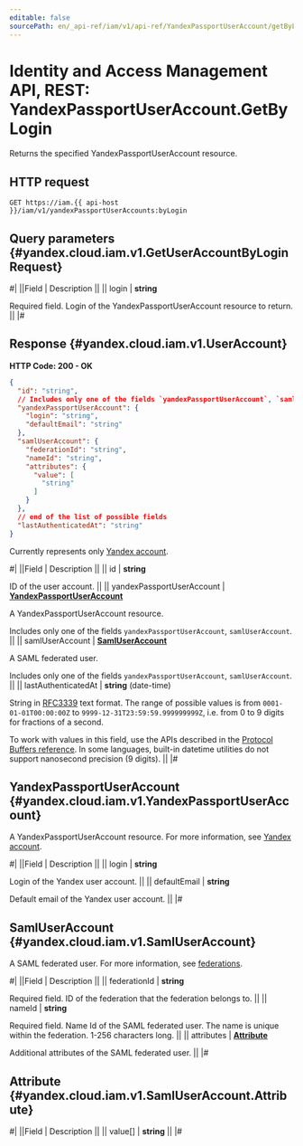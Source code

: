 ```yaml
---
editable: false
sourcePath: en/_api-ref/iam/v1/api-ref/YandexPassportUserAccount/getByLogin.md
---
```


# Identity and Access Management API, REST: YandexPassportUserAccount.GetByLogin

Returns the specified YandexPassportUserAccount resource.

## HTTP request

```
GET https://iam.{{ api-host }}/iam/v1/yandexPassportUserAccounts:byLogin
```

## Query parameters {#yandex.cloud.iam.v1.GetUserAccountByLoginRequest}

#|
||Field | Description ||
|| login | **string**

Required field. Login of the YandexPassportUserAccount resource to return. ||
|#

## Response {#yandex.cloud.iam.v1.UserAccount}

**HTTP Code: 200 - OK**

```json
{
  "id": "string",
  // Includes only one of the fields `yandexPassportUserAccount`, `samlUserAccount`
  "yandexPassportUserAccount": {
    "login": "string",
    "defaultEmail": "string"
  },
  "samlUserAccount": {
    "federationId": "string",
    "nameId": "string",
    "attributes": {
      "value": [
        "string"
      ]
    }
  },
  // end of the list of possible fields
  "lastAuthenticatedAt": "string"
}
```

Currently represents only [Yandex account](/docs/iam/concepts/users/accounts#passport).

#|
||Field | Description ||
|| id | **string**

ID of the user account. ||
|| yandexPassportUserAccount | **[YandexPassportUserAccount](#yandex.cloud.iam.v1.YandexPassportUserAccount)**

A YandexPassportUserAccount resource.

Includes only one of the fields `yandexPassportUserAccount`, `samlUserAccount`. ||
|| samlUserAccount | **[SamlUserAccount](#yandex.cloud.iam.v1.SamlUserAccount)**

A SAML federated user.

Includes only one of the fields `yandexPassportUserAccount`, `samlUserAccount`. ||
|| lastAuthenticatedAt | **string** (date-time)

String in [RFC3339](https://www.ietf.org/rfc/rfc3339.txt) text format. The range of possible values is from
`0001-01-01T00:00:00Z` to `9999-12-31T23:59:59.999999999Z`, i.e. from 0 to 9 digits for fractions of a second.

To work with values in this field, use the APIs described in the
[Protocol Buffers reference](https://developers.google.com/protocol-buffers/docs/reference/overview).
In some languages, built-in datetime utilities do not support nanosecond precision (9 digits). ||
|#

## YandexPassportUserAccount {#yandex.cloud.iam.v1.YandexPassportUserAccount}

A YandexPassportUserAccount resource.
For more information, see [Yandex account](/docs/iam/concepts/users/accounts#passport).

#|
||Field | Description ||
|| login | **string**

Login of the Yandex user account. ||
|| defaultEmail | **string**

Default email of the Yandex user account. ||
|#

## SamlUserAccount {#yandex.cloud.iam.v1.SamlUserAccount}

A SAML federated user.
For more information, see [federations](/docs/iam/concepts/federations).

#|
||Field | Description ||
|| federationId | **string**

Required field. ID of the federation that the federation belongs to. ||
|| nameId | **string**

Required field. Name Id of the SAML federated user.
The name is unique within the federation. 1-256 characters long. ||
|| attributes | **[Attribute](#yandex.cloud.iam.v1.SamlUserAccount.Attribute)**

Additional attributes of the SAML federated user. ||
|#

## Attribute {#yandex.cloud.iam.v1.SamlUserAccount.Attribute}

#|
||Field | Description ||
|| value[] | **string** ||
|#
